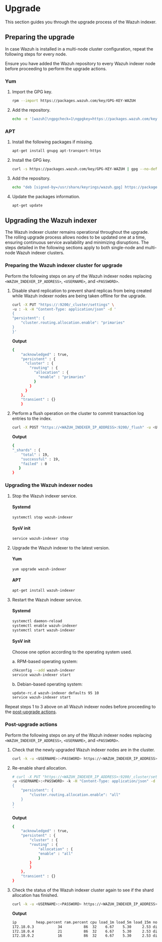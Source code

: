 # Upgrade

This section guides you through the upgrade process of the Wazuh indexer.

## Preparing the upgrade

In case Wazuh is installed in a multi-node cluster configuration, repeat the following steps for every node.

Ensure you have added the Wazuh repository to every Wazuh indexer node before proceeding to perform the upgrade actions.

### Yum

1. Import the GPG key.

    ```bash
    rpm --import https://packages.wazuh.com/key/GPG-KEY-WAZUH
    ```

1. Add the repository.

   ```bash
   echo -e '[wazuh]\ngpgcheck=1\ngpgkey=https://packages.wazuh.com/key/GPG-KEY-WAZUH\nenabled=1\nname=EL-$releasever - Wazuh\nbaseurl=https://packages.wazuh.com/4.x/yum/\nprotect=1' | tee /etc/yum.repos.d/wazuh.repo
    ```

### APT

1. Install the following packages if missing.

    ```bash
    apt-get install gnupg apt-transport-https
    ```

1. Install the GPG key.

   ```bash
   curl -s https://packages.wazuh.com/key/GPG-KEY-WAZUH | gpg --no-default-keyring --keyring gnupg-ring:/usr/share/keyrings/wazuh.gpg --import && chmod 644 /usr/share/keyrings/wazuh.gpg
   ```

1. Add the repository.

   ```bash
   echo "deb [signed-by=/usr/share/keyrings/wazuh.gpg] https://packages.wazuh.com/4.x/apt/ stable main" | tee -a /etc/apt/sources.list.d/wazuh.list
   ```

1. Update the packages information.

   ```bash
   apt-get update
   ```

## Upgrading the Wazuh indexer

The Wazuh indexer cluster remains operational throughout the upgrade. The rolling upgrade process allows nodes to be updated one at a time, ensuring continuous service availability and minimizing disruptions. The steps detailed in the following sections apply to both single-node and multi-node Wazuh indexer clusters.

### Preparing the Wazuh indexer cluster for upgrade

Perform the following steps on any of the Wazuh indexer nodes replacing `<WAZUH_INDEXER_IP_ADDRESS>`, `<USERNAME>`, and `<PASSWORD>`.

1. Disable shard replication to prevent shard replicas from being created while Wazuh indexer nodes are being taken offline for the upgrade.

    ```bash
    curl -X PUT "https://:9200/_cluster/settings" \
    -u : -k -H "Content-Type: application/json" -d '
    {
    "persistent": {
        "cluster.routing.allocation.enable": "primaries"
    }
    }'
    ```

    **Output**

    ```bash
    {
        "acknowledged" : true,
        "persistent" : {
          "cluster" : {
            "routing" : {
              "allocation" : {
                "enable" : "primaries"
              }
            }
          }
        },
        "transient" : {}
        }
    ```

1. Perform a flush operation on the cluster to commit transaction log entries to the index.

    ```bash
    curl -X POST "https://<WAZUH_INDEXER_IP_ADDRESS>:9200/_flush" -u <USERNAME>:<PASSWORD> -k
    ```

    **Output**

    ```bash
    {
    "_shards" : {
        "total" : 19,
        "successful" : 19,
        "failed" : 0
       }
    }
    ```

### Upgrading the Wazuh indexer nodes

1. Stop the Wazuh indexer service.

    #### Systemd

    ```bash
    systemctl stop wazuh-indexer
    ```

    #### SysV init

    ```bash
    service wazuh-indexer stop
    ```

1. Upgrade the Wazuh indexer to the latest version.

    #### Yum

    ```bash
    yum upgrade wazuh-indexer
    ```

    #### APT

    ```bash
    apt-get install wazuh-indexer
    ```

1. Restart the Wazuh indexer service.

    #### Systemd

    ```bash
    systemctl daemon-reload
    systemctl enable wazuh-indexer
    systemctl start wazuh-indexer
    ```

    #### SysV init

    Choose one option according to the operating system used.

    a. RPM-based operating system:

    ```bash
    chkconfig --add wazuh-indexer
    service wazuh-indexer start
    ```

    b. Debian-based operating system:

    ```bash
    update-rc.d wazuh-indexer defaults 95 10
    service wazuh-indexer start
    ```

Repeat steps 1 to 3 above on all Wazuh indexer nodes before proceeding to the [post-upgrade actions](#post-upgrade-actions).

### Post-upgrade actions

Perform the following steps on any of the Wazuh indexer nodes replacing `<WAZUH_INDEXER_IP_ADDRESS>`, `<USERNAME>`, and `<PASSWORD>`.

1. Check that the newly upgraded Wazuh indexer nodes are in the cluster.

    ```bash
    curl -k -u <USERNAME>:<PASSWORD> https://<WAZUH_INDEXER_IP_ADDRESS>:9200/_cat/nodes?v
    ```

2. Re-enable shard allocation.

    ```bash
    # curl -X PUT "https://<WAZUH_INDEXER_IP_ADDRESS>:9200/_cluster/settings" \
    -u <USERNAME>:<PASSWORD> -k -H "Content-Type: application/json" -d '
    {
        "persistent": {
            "cluster.routing.allocation.enable": "all"
        }
    }
    '
    ```

    **Output**

    ```bash
    {
        "acknowledged" : true,
        "persistent" : {
            "cluster" : {
            "routing" : {
                "allocation" : {
                "enable" : "all"
                }
            }
            }
        },
        "transient" : {}
    }
    ```

3. Check the status of the Wazuh indexer cluster again to see if the shard allocation has finished.

    ```bash
    curl -k -u <USERNAME>:<PASSWORD> https://<WAZUH_INDEXER_IP_ADDRESS>:9200/_cat/nodes?v
    ```

    **Output**

    ```bash
    ip         heap.percent ram.percent cpu load_1m load_5m load_15m node.role node.roles                                        cluster_manager name
    172.18.0.3           34          86  32    6.67    5.30     2.53 dimr      cluster_manager,data,ingest,remote_cluster_client -               wazuh2.indexer
    172.18.0.4           21          86  32    6.67    5.30     2.53 dimr      cluster_manager,data,ingest,remote_cluster_client *               wazuh1.indexer
    172.18.0.2           16          86  32    6.67    5.30     2.53 dimr      cluster_manager,data,ingest,remote_cluster_client -               wazuh3.indexer
    ```
